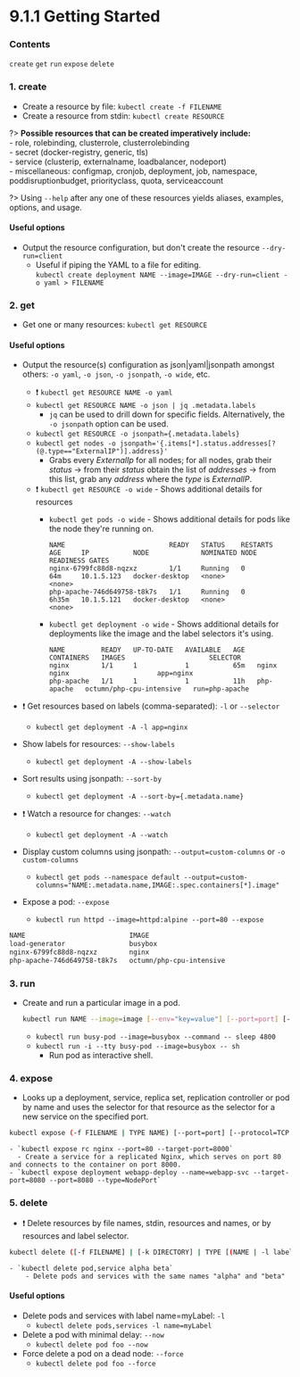 # 9.1.1 Getting Started

### Contents

`create` `get` `run` `expose` `delete`

### 1. create

- Create a resource by file: `kubectl create -f FILENAME`
- Create a resource from stdin: `kubectl create RESOURCE`

?> **Possible resources that can be created imperatively include:**<br>
    - role, rolebinding, clusterrole, clusterrolebinding<br>
    - secret (docker-registry, generic, tls)<br>
    - service (clusterip, externalname, loadbalancer, nodeport)<br>
    - miscellaneous: configmap, cronjob, deployment, job, namespace, poddisruptionbudget, priorityclass, quota, serviceaccount

?> Using `--help` after any one of these resources yields aliases, examples, options, and usage.

#### Useful options

- Output the resource configuration, but don't create the resource `--dry-run=client`
  - Useful if piping the YAML to a file for editing.<br>
    `kubectl create deployment NAME --image=IMAGE --dry-run=client -o yaml > FILENAME`

### 2. get

- Get one or many resources: `kubectl get RESOURCE`

#### Useful options

- Output the resource(s) configuration as json|yaml|jsonpath amongst others: `-o yaml`, `-o json`, `-o jsonpath`, `-o wide`,  etc.
  - ❗️ `kubectl get RESOURCE NAME -o yaml`
  - `kubectl get RESOURCE NAME -o json | jq .metadata.labels`
    - `jq` can be used to drill down for specific fields. Alternatively, the `-o jsonpath` option can be used.
  - `kubectl get RESOURCE -o jsonpath={.metadata.labels}`
  - `kubectl get nodes -o jsonpath='{.items[*].status.addresses[?(@.type=="ExternalIP")].address}'`
    - Grabs every *ExternalIp* for all nodes; for all nodes, grab their *status* → from their *status* obtain the list of *addresses* → from this list, grab any *address* where the *type* is *ExternalIP*.
  - ❗️ `kubectl get RESOURCE -o wide` - Shows additional details for resources
    - `kubectl get pods -o wide` - Shows additional details for pods like the node they're running on.

        ```docker
        NAME                          READY   STATUS    RESTARTS   AGE     IP           NODE             NOMINATED NODE   READINESS GATES
        nginx-6799fc88d8-nqzxz        1/1     Running   0          64m     10.1.5.123   docker-desktop   <none>           <none>
        php-apache-746d649758-t8k7s   1/1     Running   0          6h35m   10.1.5.121   docker-desktop   <none>           <none>
        ```

    - `kubectl get deployment -o wide` - Shows additional details for deployments like the image and the label selectors it's using.

        ```docker
        NAME         READY   UP-TO-DATE   AVAILABLE   AGE   CONTAINERS   IMAGES                     SELECTOR
        nginx        1/1     1            1           65m   nginx        nginx                      app=nginx
        php-apache   1/1     1            1           11h   php-apache   octumn/php-cpu-intensive   run=php-apache
        ```

- ❗️ Get resources based on labels (comma-separated): `-l` or `--selector`
  - `kubectl get deployment -A -l app=nginx`
- Show labels for resources: `--show-labels`
  - `kubectl get deployment -A --show-labels`
- Sort results using jsonpath: `--sort-by`
  - `kubectl get deployment -A --sort-by={.metadata.name}`
- ❗️ Watch a resource for changes: `--watch`
  - `kubectl get deployment -A --watch`
- Display custom columns using jsonpath: `--output=custom-columns` or `-o custom-columns`
  - `kubectl get pods --namespace default --output=custom-columns="NAME:.metadata.name,IMAGE:.spec.containers[*].image"`
- Expose a pod: `--expose`
  - `kubectl run httpd --image=httpd:alpine --port=80 --expose`

```bash
NAME                          IMAGE
load-generator                busybox
nginx-6799fc88d8-nqzxz        nginx
php-apache-746d649758-t8k7s   octumn/php-cpu-intensive
```

### 3. run

- Create and run a particular image in a pod.

    ```bash
    kubectl run NAME --image=image [--env="key=value"] [--port=port] [--dry-run=server|client] [--overrides=inline-json] [--command] -- [COMMAND] [args...]`
    ```

  - `kubectl run busy-pod --image=busybox --command -- sleep 4800`
  - `kubectl run -i --tty busy-pod --image=busybox -- sh`
    - Run pod as interactive shell.

### 4. expose

- Looks up a deployment, service, replica set, replication controller or pod by name and uses the selector for that resource as the selector for a new service on the specified port.
```bash
kubectl expose (-f FILENAME | TYPE NAME) [--port=port] [--protocol=TCP|UDP|SCTP] [--target-port=number-or-name] [--name=name] [--external-ip=external-ip-of-service] [--type=type]
```
    - `kubectl expose rc nginx --port=80 --target-port=8000`
      - Create a service for a replicated Nginx, which serves on port 80 and connects to the container on port 8000.
    - `kubectl expose deployment webapp-deploy --name=webapp-svc --target-port=8080 --port=8080 --type=NodePort`

### 5. delete

- ❗️ Delete resources by file names, stdin, resources and names, or by resources and label selector.

```bash
kubectl delete ([-f FILENAME] | [-k DIRECTORY] | TYPE [(NAME | -l label | --all)])
```

    - `kubectl delete pod,service alpha beta`
        - Delete pods and services with the same names "alpha" and "beta"

#### Useful options

- Delete pods and services with label name=myLabel: `-l`
  - `kubectl delete pods,services -l name=myLabel`
- Delete a pod with minimal delay: `--now`
  - `kubectl delete pod foo --now`
- Force delete a pod on a dead node: `--force`
  - `kubectl delete pod foo --force`
